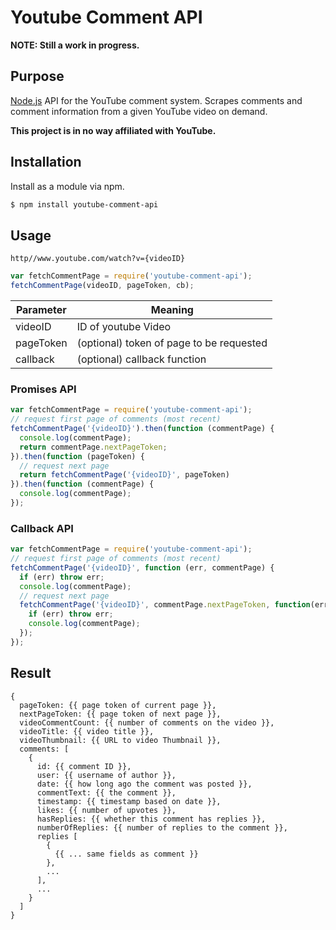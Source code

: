 # Youtube Comment API

**NOTE: Still a work in progress.**

## Purpose

[Node.js](https://nodejs.org/) API for the YouTube comment system. Scrapes comments and comment information from a given YouTube video on demand.

**This project is in no way affiliated with YouTube.**

## Installation

Install as a module via npm.

```bash
$ npm install youtube-comment-api
```

## Usage

`http//www.youtube.com/watch?v={videoID}`

``` javascript
var fetchCommentPage = require('youtube-comment-api');
fetchCommentPage(videoID, pageToken, cb);
```

| Parameter     | Meaning       |
| ------------- |---------------|
| videoID       | ID of youtube Video |
| pageToken     | (optional) token of page to be requested |
| callback      | (optional) callback function      |

### Promises API

``` javascript
var fetchCommentPage = require('youtube-comment-api');
// request first page of comments (most recent)
fetchCommentPage('{videoID}').then(function (commentPage) {
  console.log(commentPage);
  return commentPage.nextPageToken;
}).then(function (pageToken) {
  // request next page
  return fetchCommentPage('{videoID}', pageToken)
}).then(function (commentPage) {
  console.log(commentPage);
});
```

### Callback API

``` javascript
var fetchCommentPage = require('youtube-comment-api');
// request first page of comments (most recent)
fetchCommentPage('{videoID}', function (err, commentPage) {
  if (err) throw err;
  console.log(commentPage);
  // request next page
  fetchCommentPage('{videoID}', commentPage.nextPageToken, function(err, commentPage) {
    if (err) throw err;
    console.log(commentPage);
  });
});
```

## Result

```
{
  pageToken: {{ page token of current page }},
  nextPageToken: {{ page token of next page }},
  videoCommentCount: {{ number of comments on the video }},
  videoTitle: {{ video title }},
  videoThumbnail: {{ URL to video Thumbnail }},
  comments: [
	{
      id: {{ comment ID }},
      user: {{ username of author }},
      date: {{ how long ago the comment was posted }},
      commentText: {{ the comment }},
      timestamp: {{ timestamp based on date }},
      likes: {{ number of upvotes }},
      hasReplies: {{ whether this comment has replies }},
      numberOfReplies: {{ number of replies to the comment }},
      replies [
        {
          {{ ... same fields as comment }}
        },
        ...
      ],
      ...
    }
  ]
}

```
